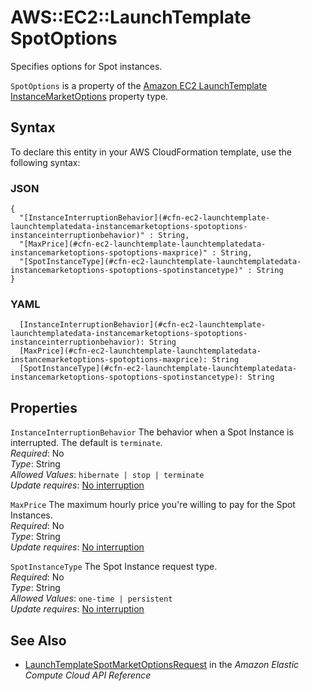 # AWS::EC2::LaunchTemplate SpotOptions<a name="aws-properties-ec2-launchtemplate-launchtemplatedata-instancemarketoptions-spotoptions"></a>

Specifies options for Spot instances\.

 `SpotOptions` is a property of the [Amazon EC2 LaunchTemplate InstanceMarketOptions](https://docs.aws.amazon.com/AWSCloudFormation/latest/UserGuide/aws-properties-ec2-launchtemplate-instancemarketoptions.html) property type\.

## Syntax<a name="aws-properties-ec2-launchtemplate-launchtemplatedata-instancemarketoptions-spotoptions-syntax"></a>

To declare this entity in your AWS CloudFormation template, use the following syntax:

### JSON<a name="aws-properties-ec2-launchtemplate-launchtemplatedata-instancemarketoptions-spotoptions-syntax.json"></a>

```
{
  "[InstanceInterruptionBehavior](#cfn-ec2-launchtemplate-launchtemplatedata-instancemarketoptions-spotoptions-instanceinterruptionbehavior)" : String,
  "[MaxPrice](#cfn-ec2-launchtemplate-launchtemplatedata-instancemarketoptions-spotoptions-maxprice)" : String,
  "[SpotInstanceType](#cfn-ec2-launchtemplate-launchtemplatedata-instancemarketoptions-spotoptions-spotinstancetype)" : String
}
```

### YAML<a name="aws-properties-ec2-launchtemplate-launchtemplatedata-instancemarketoptions-spotoptions-syntax.yaml"></a>

```
  [InstanceInterruptionBehavior](#cfn-ec2-launchtemplate-launchtemplatedata-instancemarketoptions-spotoptions-instanceinterruptionbehavior): String
  [MaxPrice](#cfn-ec2-launchtemplate-launchtemplatedata-instancemarketoptions-spotoptions-maxprice): String
  [SpotInstanceType](#cfn-ec2-launchtemplate-launchtemplatedata-instancemarketoptions-spotoptions-spotinstancetype): String
```

## Properties<a name="aws-properties-ec2-launchtemplate-launchtemplatedata-instancemarketoptions-spotoptions-properties"></a>

`InstanceInterruptionBehavior`  <a name="cfn-ec2-launchtemplate-launchtemplatedata-instancemarketoptions-spotoptions-instanceinterruptionbehavior"></a>
The behavior when a Spot Instance is interrupted\. The default is `terminate`\.  
*Required*: No  
*Type*: String  
*Allowed Values*: `hibernate | stop | terminate`  
*Update requires*: [No interruption](https://docs.aws.amazon.com/AWSCloudFormation/latest/UserGuide/using-cfn-updating-stacks-update-behaviors.html#update-no-interrupt)

`MaxPrice`  <a name="cfn-ec2-launchtemplate-launchtemplatedata-instancemarketoptions-spotoptions-maxprice"></a>
The maximum hourly price you're willing to pay for the Spot Instances\.  
*Required*: No  
*Type*: String  
*Update requires*: [No interruption](https://docs.aws.amazon.com/AWSCloudFormation/latest/UserGuide/using-cfn-updating-stacks-update-behaviors.html#update-no-interrupt)

`SpotInstanceType`  <a name="cfn-ec2-launchtemplate-launchtemplatedata-instancemarketoptions-spotoptions-spotinstancetype"></a>
The Spot Instance request type\.  
*Required*: No  
*Type*: String  
*Allowed Values*: `one-time | persistent`  
*Update requires*: [No interruption](https://docs.aws.amazon.com/AWSCloudFormation/latest/UserGuide/using-cfn-updating-stacks-update-behaviors.html#update-no-interrupt)

## See Also<a name="aws-properties-ec2-launchtemplate-launchtemplatedata-instancemarketoptions-spotoptions--seealso"></a>
+  [ LaunchTemplateSpotMarketOptionsRequest](https://docs.aws.amazon.com/AWSEC2/latest/APIReference/API_LaunchTemplateSpotMarketOptionsRequest.html) in the *Amazon Elastic Compute Cloud API Reference* 